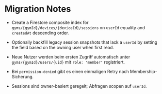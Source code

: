 # Migration Notes

- Create a Firestore composite index for `gyms/{gymId}/devices/{deviceId}/sessions` on `userId` equality and `createdAt` descending order.
- Optionally backfill legacy session snapshots that lack a `userId` by setting the field based on the owning user when first read.

- Neue Nutzer werden beim ersten Zugriff automatisch unter `gyms/{gymId}/users/{uid}` mit `role: 'member'` registriert.
- Bei `permission-denied` gibt es einen einmaligen Retry nach Membership-Sicherung.
- Sessions sind owner-basiert geregelt; Abfragen scopen auf `userId`.
